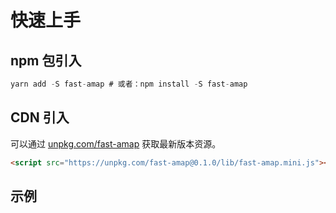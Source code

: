 # 快速上手

## npm 包引入

```js
yarn add -S fast-amap # 或者：npm install -S fast-amap
```

## CDN 引入

可以通过 [unpkg.com/fast-amap](https://unpkg.com/fast-amap) 获取最新版本资源。

```html
<script src="https://unpkg.com/fast-amap@0.1.0/lib/fast-amap.mini.js"></script>
```

## 示例
